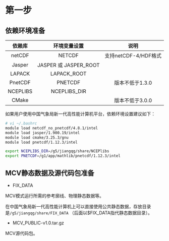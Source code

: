 # 第一步
## 依赖环境准备

| 依赖库 | 环境变量设置 | 说明 |
|:------:|:---------------:|:-----:|
| netCDF | NETCDF      | 支持netCDF-4/HDF格式 |
| Jasper | JASPER 或 JASPER_ROOT | 
| LAPACK | LAPACK_ROOT |   |
| PnetCDF| PNETCDF     | 版本不低于1.3.0 |
| NCEPLIBS | NCEPLIBS_DIR |  |
| CMake |       | 版本不低于3.0.0 |

如果用户使用中国气象局新一代高性能计算机平台，依赖环境设置建议如下：

```bash
# vi ~/.bashrc
module load netcdf_no_pnetcdf/4.8.1/intel
module load jasper/1.900.19/intel 
module load cmake/3.25.3/gnu
module load pnetcdf/1.12.3/intel

export NCEPLIBS_DIR=/g5/jiangqg/share/NCEPlibs 
export PNETCDF=/g1/app/mathlib/pnetcdf/1.12.3/intel
```

## MCV静态数据及源代码包准备

- FIX_DATA

MCV模式运行所需的参考廓线、物理静态数据等。

在中国气象局新一代高性能计算机上可以直接使用公共静态数据，存放目录是`/g5/jiangqg/share/FIX_DATA`
（后面以$FIX_DATA指代静态数据目录）。

- MCV_PUBLIC-v1.0.tar.gz

MCV源代码包。

